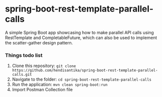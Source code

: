 # spring-boot-rest-template-parallel-calls

A simple Spring Boot app showcasing how to make parallel API calls using RestTemplate and CompletableFuture, which can
also be used to implement the scatter-gather design pattern.

### Things todo list

1. Clone this repository: `git clone https://github.com/hendisantika/spring-boot-rest-template-parallel-calls.git`
2. Navigate to the folder: `cd spring-boot-rest-template-parallel-calls`
3. Run the application: `mvn clean spring-boot:run`
4. Import Postman Collection file
